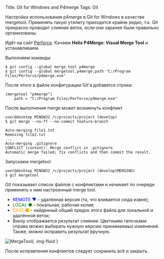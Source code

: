 Title: Git for Windows and P4merge
Tags: Git

Настройка использования p4merge в Git for Windows в качестве mergetool.
Применять такую утилиту приходится крайне редко, т.к. Git прекрасно проводит слияние веток, если они заранее были правильно организованы.

Идёт на сайт [Perforce](https://www.perforce.com/downloads/helix#product-10).
Качаем **Helix P4Merge: Visual Merge Tool** и устанавливаем.

Выполняем команды
```
$ git config --global merge.tool p4merge
$ git config --global mergetool.p4merge.path "C:/Program Files/Perforce/p4merge.exe"
```

После этого в файле конфигурации Git'а добавятся строки:
```
[mergetool "p4merge"]
	path = "C:/Program Files/Perforce/p4merge.exe"
```

После выполнения merge может возникнуть конфликт
```
user@desktop MINGW32 /c/projects/project (develop)
$ git merge --no-ff --no-commit feature-branch

Auto-merging file1.txt
Removing file2.txt
...
Auto-merging .gitignore
CONFLICT (content): Merge conflict in .gitignore
Automatic merge failed; fix conflicts and then commit the result.
```

Запускаем mergetool
```
user@desktop MINGW32 /c/projects/project (develop|MERGING)
$ git mergetool
```

Git показывает список файлов с конфликтами и начинает по очереди применять к ним настроенный merge tool.
  * <span style="color:blue">REMOTE ▼</span> - удалённая версия (та, что вливается сюда извне);
  * <span style="color:green">LOCAL ●</span> - локальная, рабочая копия;
  * <span style="color:orange">BASE ■</span> - найденный общий предок этого файла для локальной и удалённой веток;
  * Внизу отображается результат слияния. Цветными галочками справа можно выбирать нужную версию принимаемых изменений. Также, можно исправить результат вручную.

![MergeTool]({static}/images/posts/2016/04/20/git-windows-p4merge-1.png){ .img-fluid }

После исправления конфликтов следует сохранить всё и закрыть.
